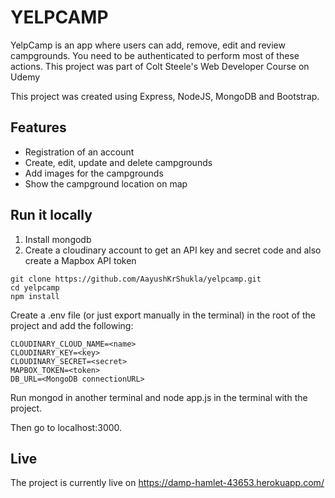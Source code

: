 # YELPCAMP
YelpCamp is an app where users can add, remove, edit and review campgrounds. You need to be authenticated to perform most of these actions. This project was part of Colt Steele's Web Developer Course on Udemy

This project was created using Express, NodeJS, MongoDB and Bootstrap.

## Features
* Registration of an account
* Create, edit, update and delete campgrounds
* Add images for the campgrounds
* Show the campground location on map

## Run it locally
1. Install mongodb
2. Create a cloudinary account to get an API key and secret code and also create a Mapbox API token


```
git clone https://github.com/AayushKrShukla/yelpcamp.git
cd yelpcamp
npm install
```

Create a .env file (or just export manually in the terminal) in the root of the project and add the following:

```
CLOUDINARY_CLOUD_NAME=<name>
CLOUDINARY_KEY=<key>
CLOUDINARY_SECRET=<secret>
MAPBOX_TOKEN=<token>
DB_URL=<MongoDB connectionURL>
```
  
Run mongod in another terminal and node app.js in the terminal with the project.

Then go to localhost:3000.

## Live
The project is currently live on https://damp-hamlet-43653.herokuapp.com/
